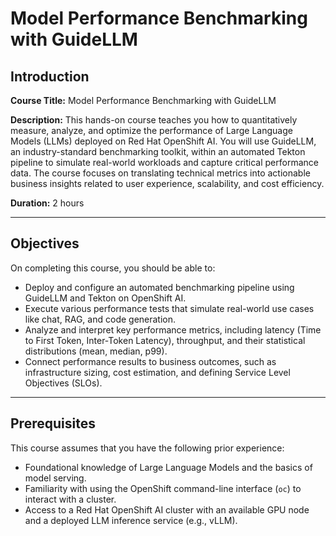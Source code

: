 # Model Performance Benchmarking with GuideLLM

## Introduction

**Course Title:** Model Performance Benchmarking with GuideLLM

**Description:**
This hands-on course teaches you how to quantitatively measure, analyze, and optimize the performance of Large Language Models (LLMs) deployed on Red Hat OpenShift AI. You will use GuideLLM, an industry-standard benchmarking toolkit, within an automated Tekton pipeline to simulate real-world workloads and capture critical performance data. The course focuses on translating technical metrics into actionable business insights related to user experience, scalability, and cost efficiency.

**Duration:** 2 hours

---

## Objectives

On completing this course, you should be able to:

* Deploy and configure an automated benchmarking pipeline using GuideLLM and Tekton on OpenShift AI.
* Execute various performance tests that simulate real-world use cases like chat, RAG, and code generation.
* Analyze and interpret key performance metrics, including latency (Time to First Token, Inter-Token Latency), throughput, and their statistical distributions (mean, median, p99).
* Connect performance results to business outcomes, such as infrastructure sizing, cost estimation, and defining Service Level Objectives (SLOs).

---

## Prerequisites

This course assumes that you have the following prior experience:

* Foundational knowledge of Large Language Models and the basics of model serving.
* Familiarity with using the OpenShift command-line interface (`oc`) to interact with a cluster.
* Access to a Red Hat OpenShift AI cluster with an available GPU node and a deployed LLM inference service (e.g., vLLM).